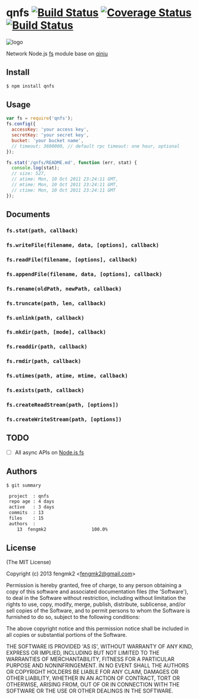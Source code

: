 qnfs [![Build Status](https://secure.travis-ci.org/fengmk2/qnfs.png)](http://travis-ci.org/fengmk2/qnfs) [![Coverage Status](https://coveralls.io/repos/fengmk2/qnfs/badge.png)](https://coveralls.io/r/fengmk2/qnfs) [![Build Status](https://drone.io/github.com/fengmk2/qnfs/status.png)](https://drone.io/github.com/fengmk2/qnfs/latest)
=======

![logo](https://raw.github.com/fengmk2/qnfs/master/logo.png)

Network Node.js [fs](http://nodejs.org/api/fs.html) module base on [qiniu](http://docs.qiniu.com/api/)

## Install

```bash
$ npm install qnfs
```

## Usage

```js
var fs = require('qnfs');
fs.config({
  accessKey: 'your access key',
  secretKey: 'your secret key',
  bucket: 'your bucket name',
  // timeout: 3600000, // default rpc timeout: one hour, optional
});

fs.stat('/qnfs/README.md', function (err, stat) {
  console.log(stat);
  // size: 527,
  // atime: Mon, 10 Oct 2011 23:24:11 GMT,
  // mtime: Mon, 10 Oct 2011 23:24:11 GMT,
  // ctime: Mon, 10 Oct 2011 23:24:11 GMT
});
```

## Documents

### `fs.stat(path, callback)`

### `fs.writeFile(filename, data, [options], callback)`

### `fs.readFile(filename, [options], callback)`

### `fs.appendFile(filename, data, [options], callback)`

### `fs.rename(oldPath, newPath, callback)`

### `fs.truncate(path, len, callback)`

### `fs.unlink(path, callback)`

### `fs.mkdir(path, [mode], callback)`

### `fs.readdir(path, callback)`

### `fs.rmdir(path, callback)`

### `fs.utimes(path, atime, mtime, callback)`

### `fs.exists(path, callback)`

### `fs.createReadStream(path, [options])`

### `fs.createWriteStream(path, [options])`

## TODO

* [ ] All async APIs on [Node.js fs](http://nodejs.org/api/fs.html)

## Authors

```bash
$ git summary 

 project  : qnfs
 repo age : 4 days
 active   : 3 days
 commits  : 13
 files    : 15
 authors  : 
    13  fengmk2                 100.0%
```

## License 

(The MIT License)

Copyright (c) 2013 fengmk2 &lt;fengmk2@gmail.com&gt;

Permission is hereby granted, free of charge, to any person obtaining
a copy of this software and associated documentation files (the
'Software'), to deal in the Software without restriction, including
without limitation the rights to use, copy, modify, merge, publish,
distribute, sublicense, and/or sell copies of the Software, and to
permit persons to whom the Software is furnished to do so, subject to
the following conditions:

The above copyright notice and this permission notice shall be
included in all copies or substantial portions of the Software.

THE SOFTWARE IS PROVIDED 'AS IS', WITHOUT WARRANTY OF ANY KIND,
EXPRESS OR IMPLIED, INCLUDING BUT NOT LIMITED TO THE WARRANTIES OF
MERCHANTABILITY, FITNESS FOR A PARTICULAR PURPOSE AND NONINFRINGEMENT.
IN NO EVENT SHALL THE AUTHORS OR COPYRIGHT HOLDERS BE LIABLE FOR ANY
CLAIM, DAMAGES OR OTHER LIABILITY, WHETHER IN AN ACTION OF CONTRACT,
TORT OR OTHERWISE, ARISING FROM, OUT OF OR IN CONNECTION WITH THE
SOFTWARE OR THE USE OR OTHER DEALINGS IN THE SOFTWARE.

